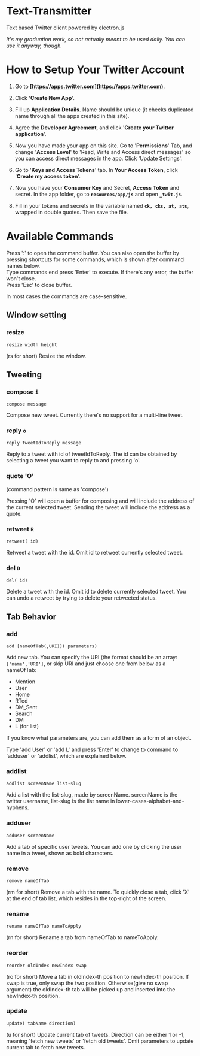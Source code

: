 # Text-Transmitter

Text based Twitter client powered by electron.js

*It's my graduation work, so not actually meant to be used daily. You can use it anyway, though.*

# How to Setup Your Twitter Account

1. Go to **[https://apps.twitter.com](https://apps.twitter.com)**.
2. Click '**Create New App**'.
3. Fill up **Application Details**. Name should be unique (it checks duplicated name through all the apps created in this site).
4. Agree the **Developer Agreement**, and click '**Create your Twitter application**'.

5. Now you have made your app on this site. Go to '**Permissions**' Tab, and change '**Access Level**' to 'Read, Write and Access direct messages' so you can access direct messages in the app. Click 'Update Settings'.
7. Go to '**Keys and Access Tokens**' tab. In **Your Access Token**, click '**Create my access token**'.
8. Now you have your **Consumer Key** and Secret, **Access Token** and secret. In the app folder, go to **`resources/app/js`** and open **`_twit.js`**.
9. Fill in your tokens and secrets in the variable named **`ck, cks, at, ats`**, wrapped in double quotes. Then save the file.

# Available Commands

Press ':' to open the command buffer. You can also open the buffer by pressing shortcuts for some commands, which is shown after command names below.  
Type commands end press 'Enter' to execute. If there's any error, the buffer won't close.  
Press 'Esc' to close buffer.

In most cases the commands are case-sensitive.

## Window setting

### resize
```
resize width height
```
(rs for short) Resize the window.

## Tweeting

### compose `i`
```
compose message
```
Compose new tweet. Currently there's no support for a multi-line tweet. 

### reply `o`
```
reply tweetIdToReply message
```
Reply to a tweet with id of tweetIdToReply. The id can be obtained by selecting a tweet you want to reply to and pressing 'o'.

### quote 'O'
(command pattern is same as 'compose')

Pressing 'O' will open a buffer for composing and will include the address of the current selected tweet. Sending the tweet will include the address as a quote.

### retweet `R`
```
retweet( id)
```
Retweet a tweet with the id. Omit id to retweet currently selected tweet. 

### del `D`
```
del( id)
```
Delete a tweet with the id. Omit id to delete currently selected tweet. You can undo a retweet by trying to delete your retweeted status.

## Tab Behavior

### add
```
add [nameOfTab(,URI)]( parameters)
```
Add new tab. You can specify the URI (the format should be an array: `['name','URI']`, or skip URI and just choose one from below as a nameOfTab:

- Mention
- User
- Home
- RTed
- DM_Sent
- Search
- DM
- L (for list)

If you know what parameters are, you can add them as a form of an object.

Type 'add User' or 'add L' and press 'Enter' to change to command to 'adduser' or 'addlist', which are explained below.

### addlist
```
addlist screenName list-slug
```
Add a list with the list-slug, made by screenName. screenName is the twitter username, list-slug is the list name in lower-cases-alphabet-and-hyphens.

### adduser
```
adduser screenName
```
Add a tab of specific user tweets. You can add one by clicking the user name in a tweet, shown as  bold characters.

### remove
```
remove nameOfTab
```
(rm for short) Remove a tab with the name. To quickly close a tab, click 'X' at the end of tab list, which resides in the top-right of the screen.

### rename
```
rename nameOfTab nameToApply
```
(rn for short) Rename a tab from nameOfTab to nameToApply.

### reorder
```
reorder oldIndex newIndex swap
```
(ro for short) Move a tab in oldIndex-th position to newIndex-th position. If swap is true, only swap the two position. Otherwise(give no swap argument) the oldIndex-th tab will be picked up and inserted into the newIndex-th position. 

### update
```
update( tabName direction)
```
(u for short) Update current tab of tweets. Direction can be either 1 or -1, meaning 'fetch new tweets' or 'fetch old tweets'. Omit parameters to update current tab to fetch new tweets.